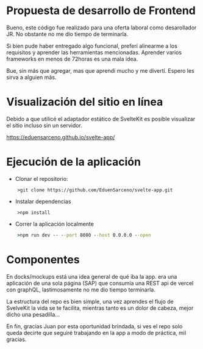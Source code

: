 Propuesta de desarrollo de Frontend
=========
Bueno, este código fue realizado para una oferta laboral como
desarollador JR. No obstante no me dio tiempo de terminarla.

Si bien pude haber entregado algo funcional, preferí alinearme a los requisitos
y aprender las herramientas mencionadas. Aprender varios frameworks en menos
de 72horas es una mala idea.

Bue, sin más que agregar, mas que aprendí mucho y me divertí. Espero les sirva
a alguien más.

Visualización del sitio en línea
==================================
Debido a que utilicé el adaptador estático de SvelteKit es posible visualizar el sitio
incluso sin un servidor.

  https://eduensarceno.github.io/svelte-app/


Ejecución de la aplicación
=============

-  Clonar el repositorio:

```
    >git clone https://github.com/EduenSarceno/svelte-app.git
```

- Instalar dependencias

```
    >npm install
```

- Correr la aplicación localmente

```cmd
    >npm run dev -- --port 8080 --host 0.0.0.0 --open
```

Componentes
==============
En docks/mockups está una idea general de qué iba la app.
era una aplicación de una sola página (SAP) que consumía una REST api
de vercel con graphQL, lastimosamente no me dio tiempo terminarla.

La estructura del repo es bien simple, una vez aprendes el flujo de SvelveKit
la vida se te facilita, mientras tanto es un dolor de cabeza, mejor dicho
una pesadilla...

En fin, gracias Juan por esta oportunidad brindada, si ves el repo
solo queda decirte que seguiré trabajando en la app a modo de práctica, mil gracias.
